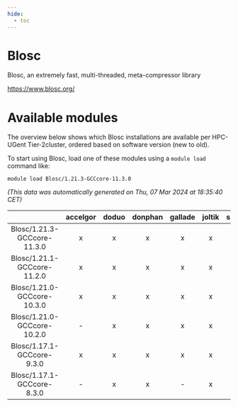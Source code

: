 ```yaml
---
hide:
  - toc
---
```


Blosc
=====


Blosc, an extremely fast, multi-threaded, meta-compressor library

https://www.blosc.org/
# Available modules


The overview below shows which Blosc installations are available per HPC-UGent Tier-2cluster, ordered based on software version (new to old).

To start using Blosc, load one of these modules using a `module load` command like:

```shell
module load Blosc/1.21.3-GCCcore-11.3.0
```

*(This data was automatically generated on Thu, 07 Mar 2024 at 18:35:40 CET)*  

| |accelgor|doduo|donphan|gallade|joltik|skitty|
| :---: | :---: | :---: | :---: | :---: | :---: | :---: |
|Blosc/1.21.3-GCCcore-11.3.0|x|x|x|x|x|x|
|Blosc/1.21.1-GCCcore-11.2.0|x|x|x|x|x|x|
|Blosc/1.21.0-GCCcore-10.3.0|x|x|x|x|x|x|
|Blosc/1.21.0-GCCcore-10.2.0|-|x|x|x|x|x|
|Blosc/1.17.1-GCCcore-9.3.0|x|x|x|x|x|x|
|Blosc/1.17.1-GCCcore-8.3.0|-|x|x|-|x|x|
